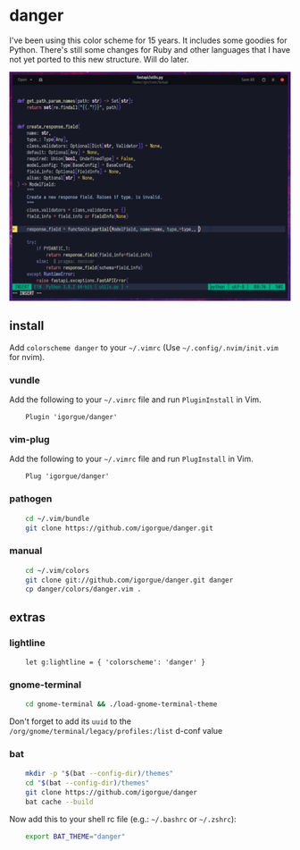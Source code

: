 # danger

I've been using this color scheme for 15 years. It includes some goodies for Python. There's still some changes for Ruby and other languages that I have not yet ported to this new structure. Will do later.

![Python Screenshot](https://github.com/igorgue/danger/raw/master/screenshots/python.png)

## install

Add `colorscheme danger` to your `~/.vimrc` (Use `~/.config/.nvim/init.vim` for nvim).

### vundle
Add the following to your `~/.vimrc` file and run `PluginInstall` in Vim.

```vim
    Plugin 'igorgue/danger'
```

### vim-plug
Add the following to your `~/.vimrc` file and run `PlugInstall` in Vim.

```vim
    Plug 'igorgue/danger'
```

### pathogen

```sh
    cd ~/.vim/bundle
    git clone https://github.com/igorgue/danger.git
```

### manual

```sh
    cd ~/.vim/colors
    git clone git://github.com/igorgue/danger.git danger
    cp danger/colors/danger.vim .
```

## extras

### lightline

```vim
    let g:lightline = { 'colorscheme': 'danger' }
```

### gnome-terminal

```sh
    cd gnome-terminal && ./load-gnome-terminal-theme
```

Don't forget to add its `uuid` to the `/org/gnome/terminal/legacy/profiles:/list` d-conf value

### bat

```sh
    mkdir -p "$(bat --config-dir)/themes"
    cd "$(bat --config-dir)/themes"
    git clone https://github.com/igorgue/danger
    bat cache --build
```

Now add this to your shell rc file (e.g.: `~/.bashrc` or `~/.zshrc`):

```sh
    export BAT_THEME="danger"
```

